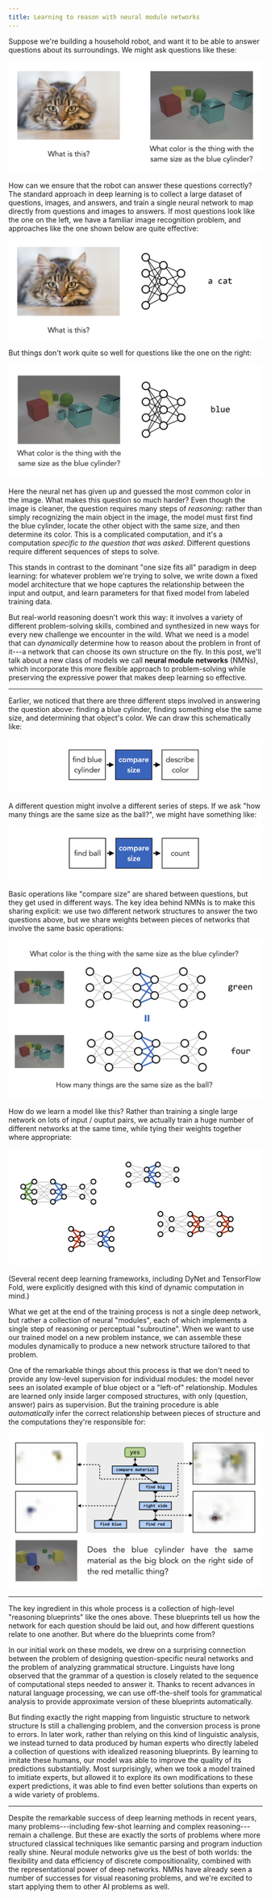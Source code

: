 ```yaml
---
title: Learning to reason with neural module networks
---
```


Suppose we're building a household robot, and want it to be able to answer
questions about its surroundings. We might ask questions like these:

<img src="figures/nmns/examples.jpg"/>

How can we ensure that the robot can answer these questions correctly? The
standard approach in deep learning is to collect a large dataset of questions,
images, and answers, and train a single neural network to map directly from
questions and images to answers.  If most questions look like the one on the
left, we have a familiar image recognition problem, and approaches like the one
shown below are quite effective:

<img src="figures/nmns/cat_pred.jpg"/>

But things don't work quite so well for questions like the one on the right:

<img src="figures/nmns/clevr_pred.jpg"/>

Here the neural net has given up and guessed the most common color in the image.
What makes this question so much harder? Even though the image is cleaner, the
question requires many steps of _reasoning_: rather than simply recognizing the
main object in the image, the model must first find the blue cylinder, locate
the other object with the same size, and then determine its color. This is a
complicated computation, and it's a computation _specific to the question that
was asked_. Different questions require different sequences of steps to solve.

This stands in contrast to the dominant "one size fits all" paradigm in deep
learning: for whatever problem we're trying to solve, we write down a fixed
model architecture that we hope captures the relationship between the input and
output, and learn parameters for that fixed model from labeled training data.

But real-world reasoning doesn't work this way: it involves a variety of
different problem-solving skills, combined and synthesized in new ways for every
new challenge we encounter in the wild. What we need is a model that can
_dynamically_ determine how to reason about the problem in front of it---a
network that can choose its own structure on the fly. In this post, we'll talk
about a new class of models we call **neural module networks** (NMNs), which
incorporate this more flexible approach to problem-solving while preserving the
expressive power that makes deep learning so effective.

---

Earlier, we noticed that there are three different steps involved in answering
the question above: finding a blue cylinder, finding something else the same
size, and determining that object's color. We can draw this schematically like:

<img src="figures/nmns/layout1.jpg"/>

A different question might involve a different series of steps. If we ask "how
many things are the same size as the ball?", we might have something like:

<img src="figures/nmns/layout2.jpg"/>

Basic operations like "compare size" are shared between questions, but they get
used in different ways. The key idea behind NMNs is to make this sharing
explicit: we use two different network structures to answer the two questions
above, but we share weights between pieces of networks that involve the same
basic operations:

<img src="figures/nmns/tying.jpg">

How do we learn a model like this? Rather than training a single large network
on lots of input / ouptut pairs, we actually train a huge number of different
networks at the same time, while tying their weights together where
appropriate:

<img src="figures/nmns/training.jpg">

(Several recent deep learning frameworks, including DyNet and TensorFlow Fold,
were explicitly designed with this kind of dynamic computation in mind.)

What we get at the end of the training process is not a single deep network, but
rather a collection of neural "modules", each of which implements a single step
of reasoning or perceptual "subroutine". When we want to use our trained model
on a new problem instance, we can assemble these modules dynamically to produce
a new network structure tailored to that problem.

One of the remarkable things about this process is that we don't need to provide
any low-level supervision for individual modules: the model never sees an
isolated example of blue object or a "left-of" relationship. Modules are learned
only inside larger composed structures, with only (question, answer) pairs as
supervision. But the training procedure is able _automatically_ infer the
correct relationship between pieces of structure and the computations they're
responsible for:

<img src="figures/nmns/exploded.jpg">

---

The key ingredient in this whole process is a collection of high-level
"reasoning blueprints" like the ones above. These blueprints tell us how the
network for each question should be laid out, and how different questions relate
to one another. But where do the blueprints come from?

In our initial work on these models, we drew on a surprising connection
between the problem of designing question-specific neural networks and the
problem of analyzing grammatical structure. Linguists have long observed that
the grammar of a question is closely related to the sequence of computational
steps needed to answer it. Thanks to recent advances in natural language
processing, we can use off-the-shelf tools for grammatical analysis to provide
approximate version of these blueprints automatically.

But finding exactly the right mapping from linguistic structure to network
structure Is still a challenging problem, and the conversion process is prone
to errors. In later work, rather than relying on this kind of linguistic
analysis, we instead turned to data produced by human experts who directly
labeled a collection of questions with idealized reasoning blueprints.  By
learning to imitate these humans, our model was able to improve the quality of
its predictions substantially. Most surprisingly, when we took a model trained
to imitiate experts, but allowed it to explore its own modifications to these
expert predictions, it was able to find even better solutions than experts on a
wide variety of problems.

---

Despite the remarkable success of deep learning methods in recent years, many
problems---including few-shot learning and complex reasoning---remain a
challenge. But these are exactly the sorts of problems where more structured
classical techniques like semantic parsing and program induction really shine.
Neural module networks give us the best of both worlds: the flexibility and data
efficiency of discrete compositionality, combined with the representational
power of deep networks. NMNs have already seen a number of successes for
visual reasoning problems, and we're excited to start applying them to other AI
problems as well.

